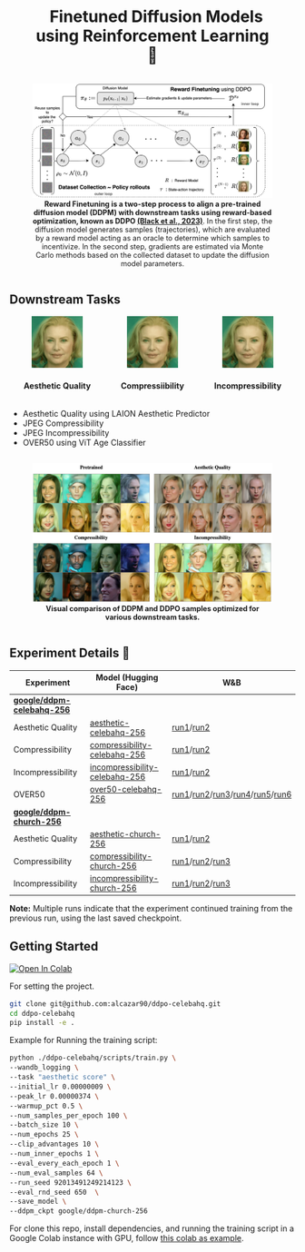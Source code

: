<h1 align="center">
  &nbsp; Finetuned Diffusion Models <br>using Reinforcement Learning<br>
  👾<br>
</h1>
<!-- <h2 align="center">
Experiments using DDPO on <code>google/ddpm-celebahq-256</code>&nbsp; -->
<!-- </h2> -->

<!-- ---- -->


<div style="display: flex; justify-content: center; align-items: center;">
  <figure style="text-align: center;">
    <img src="./assets/reward-finetuning-diagram-with-ddpo.png" alt="Reward finetuning diagram" style="max-width: 100%; height: auto;">
    <figcaption style="font-size: 0.9em;"><b>Reward Finetuning is a two-step process to align a pre-trained diffusion  model (DDPM) with downstream tasks using reward-based optimization, known as DDPO <a href src="https://arxiv.org/abs/2305.13301" target="_blank">(Black et al., 2023)</a></b>. In the first step, the diffusion model generates samples (trajectories), which are evaluated by a reward model acting as an oracle to determine which samples to incentivize. In the second step, gradients are estimated via Monte Carlo methods based on the collected dataset to update the diffusion model parameters.</figcaption>
  </figure>
</div>


## Downstream Tasks

<div style="display: flex; justify-content: space-around;">

  <div style="text-align: center; width: 30%;">
    <img src="./assets/aesthetic-quality-from-ddpm-to-ddpo.gif" alt="GIF 1 Description" style="max-width: 60%; height: auto;">
    <h4>Aesthetic Quality</h4>
  </div>

  <div style="text-align: center; width: 30%;">
    <img src="./assets/aesthetic-quality-from-ddpm-to-ddpo.gif" alt="GIF 2 Description" style="max-width: 60%; height: auto;">
    <h4>Compressiibility</h4>
  </div>

  <div style="text-align: center; width: 30%;">
    <img src="./assets/aesthetic-quality-from-ddpm-to-ddpo.gif" alt="GIF 3 Description" style="max-width: 60%; height: auto;">
    <h4>Incompressibility</h4>
  </div>

</div>


- Aesthetic Quality using LAION Aesthetic Predictor
- JPEG Compressibility
- JPEG Incompressibility
- OVER50 using ViT Age Classifier
 
<div style="display: flex; justify-content: space-around; center;">
  <figure style="text-align: center;">
    <img src="./assets/visual-comparison-results-200dpi.png" alt="Visual Comparison between DDPM and DDPO on different downstream tasks" style="max-width: 100%; height: auto;">
    <figcaption style="font-size: 0.9em;"><b>Visual comparison of DDPM and DDPO samples optimized for various downstream tasks.</b></figcaption>
  </figure>
</div>



## Experiment Details 🧪

| Experiment         | Model (Hugging Face)                                                                                                                                  | W\&B                                                                                                                                                                                                                                                                                 |
|--------------------|-------------------------------------------------------------------------------------------------------------------------------------------------------|---------------------------------------------------------------------------------------------------------------------------------------------------------------------------------------------------------------------------------------------------------------------------------------|
| [**google/ddpm-celebahq-256**](https://huggingface.co/google/ddpm-celebahq-256) |                                                                                                                                               |                                                                                                                                                                                                                                                                                       |
| Aesthetic Quality   | [aesthetic-celebahq-256](https://huggingface.co/alkzar90/ddpo-aesthetic-celebahq-256)                                                                 | [run1](https://wandb.ai/alcazar90/ddpo-aesthetic-ddpm-celebahq256/runs/d5jb3r8a)/[run2](https://wandb.ai/alcazar90/ddpo-aesthetic-ddpm-celebahq256/runs/cfltp5ln)                                                                                                                      |
| Compressibility     | [compressibility-celebahq-256](https://huggingface.co/alkzar90/ddpo-compressibility-celebahq-256)                                                     | [run1](https://wandb.ai/alcazar90/ddpo-compressibility-ddpm-celebahq256/runs/eu71d08t)/[run2](https://wandb.ai/alcazar90/ddpo-compressibility-ddpm-celebahq256/runs/r2mxiasx)                                                                                                           |
| Incompressibility   | [incompressibility-celebahq-256](https://huggingface.co/alkzar90/ddpo-incompressibility-celebahq-256)                                                 | [run1](https://wandb.ai/alcazar90/ddpo-incompressibility-ddpm-celebahq256/runs/3gz13ov7)/[run2](https://wandb.ai/alcazar90/ddpo-incompressibility-ddpm-celebahq256/runs/b1srfre3)                                                                                                       |
| OVER50              | [over50-celebahq-256](https://huggingface.co/alkzar90/ddpo-over50-celebahq-256)                                                                       | [run1](https://wandb.ai/alcazar90/ddpo-over50-ddpm-celebahq256/runs/3x6sr17l)/[run2](https://wandb.ai/alcazar90/ddpo-over50-ddpm-celebahq256/runs/xfwb9vok)/[run3](https://wandb.ai/alcazar90/ddpo-over50-ddpm-celebahq256/runs/4422n639)/[run4](https://wandb.ai/alcazar90/ddpo-over50-ddpm-celebahq256/runs/dbmjb1s6)/[run5](https://wandb.ai/alcazar90/ddpo-over50-ddpm-celebahq256/runs/qfjzj6rd)/[run6](https://wandb.ai/alcazar90/ddpo-over50-ddpm-celebahq256/runs/b7wu16pl) |
| [**google/ddpm-church-256**](https://huggingface.co/google/ddpm-church-256) |                                                                                                                                               |                                                                                                                                                                                                                                                                                       |
| Aesthetic Quality   | [aesthetic-church-256](https://huggingface.co/alkzar90/ddpo-aesthetic-church-256)                                                                     | [run1](https://wandb.ai/alcazar90/ddpo-aesthetic-ddpm-church256/runs/5f69185v)/[run2](https://wandb.ai/alcazar90/ddpo-aesthetic-ddpm-church256/runs/4uqt5dwa)                                                                                                                           |
| Compressibility     | [compressibility-church-256](https://huggingface.co/alkzar90/ddpo-compressibility-church-256)                                                         | [run1](https://wandb.ai/alcazar90/ddpo-compressibility-ddpm-church256/runs/urd2hwd9)/[run2](https://wandb.ai/alcazar90/ddpo-compressibility-ddpm-church256/runs/7205y5cb)/[run3](https://wandb.ai/alcazar90/ddpo-compressibility-ddpm-church256/runs/82snqejo)                           |
| Incompressibility   | [incompressibility-church-256](https://huggingface.co/alkzar90/ddpo-incompressibility-church-256)                                                     | [run1](https://wandb.ai/alcazar90/ddpo-incompressibility-ddpm-church256/runs/jmbu5cgn)/[run2](https://wandb.ai/alcazar90/ddpo-incompressibility-ddpm-church256/runs/320xik9f)/[run3](https://wandb.ai/alcazar90/ddpo-incompressibility-ddpm-church256/runs/l0zqgs80)                       |

**Note:** Multiple runs indicate that the experiment continued training from the previous run, using the last saved checkpoint.


## Getting Started

<p>
<a href="https://colab.research.google.com/drive/1zSaDb8tTG4jgMlWP2-V5ctX9qwzHzP9j?usp=sharing">
  <img src="https://colab.research.google.com/assets/colab-badge.svg" alt="Open In Colab"/>
</a>
</p>

For setting the project.

```bash
git clone git@github.com:alcazar90/ddpo-celebahq.git
cd ddpo-celebahq
pip install -e .
```

Example for Running the training script:

```bash
python ./ddpo-celebahq/scripts/train.py \
--wandb_logging \
--task "aesthetic score" \
--initial_lr 0.00000009 \
--peak_lr 0.00000374 \
--warmup_pct 0.5 \
--num_samples_per_epoch 100 \
--batch_size 10 \
--num_epochs 25 \
--clip_advantages 10 \
--num_inner_epochs 1 \
--eval_every_each_epoch 1 \
--num_eval_samples 64 \
--run_seed 92013491249214123 \
--eval_rnd_seed 650  \
--save_model \
--ddpm_ckpt google/ddpm-church-256
```

For clone this repo, install dependencies, and running the training script in a Google Colab instance with GPU, follow [this colab as example](https://colab.research.google.com/drive/1b5L-6KoKVxrEmCX9K2wX_ETesCJdzpTm?usp=sharing).
